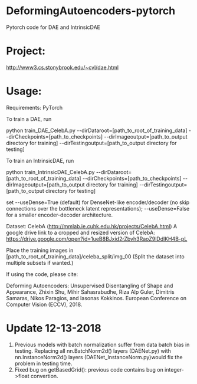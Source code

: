 # DeformingAutoencoders-pytorch
Pytorch code for DAE and IntrinsicDAE

# Project:
http://www3.cs.stonybrook.edu/~cvl/dae.html

# Usage:
Requirements: PyTorch

To train a DAE, run

python train_DAE_CelebA.py --dirDataroot=[path_to_root_of_training_data] --dirCheckpoints=[path_to_checkpoints] --dirImageoutput=[path_to_output directory for training] --dirTestingoutput=[path_to_output directory for testing]

To train an IntrinsicDAE, run

python train_IntrinsicDAE_CelebA.py --dirDataroot=[path_to_root_of_training_data] --dirCheckpoints=[path_to_checkpoints] --dirImageoutput=[path_to_output directory for training] --dirTestingoutput=[path_to_output directory for testing]

set --useDense=True (default) for DenseNet-like encoder/decoder (no skip connections over the bottleneck latent representations); --useDense=False for a smaller encoder-decoder architecture.

Dataset: 
CelebA (http://mmlab.ie.cuhk.edu.hk/projects/CelebA.html)
A google drive link to a cropped and resized version of CelebA: 
https://drive.google.com/open?id=1ueB8BJxid2rZbvh3RaoZ9lDdlKH4B-pL

Place the training images in [path_to_root_of_training_data]/celeba_split/img_00
(Split the dataset into multiple subsets if wanted.)

If using the code, please cite: 

Deforming Autoencoders: Unsupervised Disentangling of Shape and Appearance, Zhixin Shu, Mihir Sahasrabudhe, Riza Alp Guler, Dimitris Samaras, Nikos Paragios, and Iasonas Kokkinos. European Conference on Computer Vision (ECCV), 2018.


# Update 12-13-2018
1. Previous models with batch normalization suffer from data batch bias in testing. Replacing all nn.BatchNorm2d() layers (DAENet.py) with nn.InstanceNorm2d() layers (DAENet_InstanceNorm.py)would fix the problem in testing time.  
2. Fixed bug on getBasedGrid(): previous code contains bug on integer->float convertion.
 
